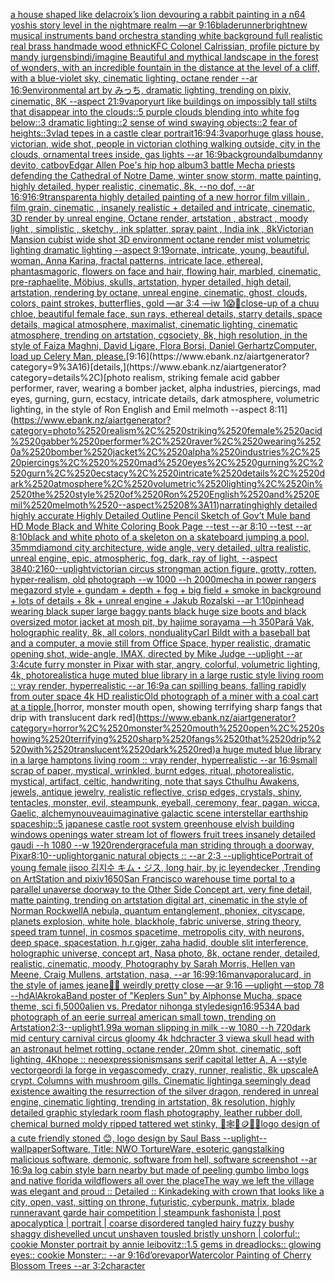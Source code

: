 [a house shaped like delacroix’s lion devouring a rabbit painting in a n64 yoshis story level in the nightmare realm —ar 9:16](https://www.ebank.nz/aiartgenerator?category=a%2520house%2520shaped%2520like%2520delacroix%E2%80%99s%2520lion%2520devouring%2520a%2520rabbit%2520painting%2520in%2520a%2520n64%2520yoshis%2520story%2520level%2520in%2520the%2520nightmare%2520realm%2520%E2%80%94ar%25209%3A16)[bladerunner](https://www.ebank.nz/aiartgenerator?category=bladerunner)[bright](https://www.ebank.nz/aiartgenerator?category=bright)[new musical instruments band orchestra standing white background full realistic real brass handmade wood ethnic](https://www.ebank.nz/aiartgenerator?category=new%2520musical%2520instruments%2520band%2520orchestra%2520standing%2520white%2520background%2520full%2520realistic%2520real%2520brass%2520handmade%2520wood%2520ethnic)[KFC Colonel Calrissian, profile picture by mandy jurgens](https://www.ebank.nz/aiartgenerator?category=KFC%2520Colonel%2520Calrissian%2C%2520profile%2520picture%2520by%2520mandy%2520jurgens)[bindi](https://www.ebank.nz/aiartgenerator?category=bindi)[/imagine Beautiful and mythical landscape in the forest of wonders, with an incredible fountain in the distance at the level of a cliff, with a blue-violet sky, cinematic lighting, octane render --ar 16:9](https://www.ebank.nz/aiartgenerator?category=/imagine%2520Beautiful%2520and%2520mythical%2520landscape%2520in%2520the%2520forest%2520of%2520wonders%2C%2520with%2520an%2520incredible%2520fountain%2520in%2520the%2520distance%2520at%2520the%2520level%2520of%2520a%2520cliff%2C%2520with%2520a%2520blue-violet%2520sky%2C%2520cinematic%2520lighting%2C%2520octane%2520render%2520--ar%252016%3A9)[environmental art by みっち, dramatic lighting, trending on pixiv, cinematic, 8K --aspect 21:9](https://www.ebank.nz/aiartgenerator?category=environmental%2520art%2520by%2520%E3%81%BF%E3%81%A3%E3%81%A1%2C%2520dramatic%2520lighting%2C%2520trending%2520on%2520pixiv%2C%2520cinematic%2C%25208K%2520--aspect%252021%3A9)[vapor](https://www.ebank.nz/aiartgenerator?category=vapor)[yurt like buildings on impossibly tall stilts that disappear into the clouds::5 purple clouds blending into white fog below::3 dramatic lighting::2 sense of wind swaying objects::2 fear of heights::3](https://www.ebank.nz/aiartgenerator?category=yurt%2520like%2520buildings%2520on%2520impossibly%2520tall%2520stilts%2520that%2520disappear%2520into%2520the%2520clouds%3A%3A5%2520purple%2520clouds%2520blending%2520into%2520white%2520fog%2520below%3A%3A3%2520dramatic%2520lighting%3A%3A2%2520sense%2520of%2520wind%2520swaying%2520objects%3A%3A2%2520fear%2520of%2520heights%3A%3A3)[vlad tepes in a castle clear portrait](https://www.ebank.nz/aiartgenerator?category=vlad%2520tepes%2520in%2520a%2520castle%2520clear%2520portrait)[16:9](https://www.ebank.nz/aiartgenerator?category=16%3A9)[4:3](https://www.ebank.nz/aiartgenerator?category=4%3A3)[vapor](https://www.ebank.nz/aiartgenerator?category=vapor)[huge glass house, victorian, wide shot, people in victorian clothing walking outside, city in the clouds, ornamental trees inside, gas lights --ar 16:9](https://www.ebank.nz/aiartgenerator?category=huge%2520glass%2520house%2C%2520victorian%2C%2520wide%2520shot%2C%2520people%2520in%2520victorian%2520clothing%2520walking%2520outside%2C%2520city%2520in%2520the%2520clouds%2C%2520ornamental%2520trees%2520inside%2C%2520gas%2520lights%2520--ar%252016%3A9)[background](https://www.ebank.nz/aiartgenerator?category=background)[album](https://www.ebank.nz/aiartgenerator?category=album)[danny devito, catboy](https://www.ebank.nz/aiartgenerator?category=danny%2520devito%2C%2520catboy)[Edgar Allen Poe's hip hop album](https://www.ebank.nz/aiartgenerator?category=Edgar%2520Allen%2520Poe%27s%2520hip%2520hop%2520album)[3 battle Mecha priests defending the  Cathedral of Notre Dame, winter snow storm, matte painting, highly detailed, hyper realistic, cinematic, 8k, --no dof, --ar 16:9](https://www.ebank.nz/aiartgenerator?category=3%2520battle%2520Mecha%2520priests%2520defending%2520the%2520%2520Cathedral%2520of%2520Notre%2520Dame%2C%2520winter%2520snow%2520storm%2C%2520matte%2520painting%2C%2520highly%2520detailed%2C%2520hyper%2520realistic%2C%2520cinematic%2C%25208k%2C%2520--no%2520dof%2C%2520--ar%252016%3A9)[16:9](https://www.ebank.nz/aiartgenerator?category=16%3A9)[transparent](https://www.ebank.nz/aiartgenerator?category=transparent)[a highly detailed painting of a new horror film villain , film grain, cinematic , insanely realistic + detailed and intricate, cinematic, 3D render by unreal engine, Octane render, artstation , abstract , moody light , simplistic , sketchy , ink splatter, spray paint , India ink , 8k](https://www.ebank.nz/aiartgenerator?category=a%2520highly%2520detailed%2520painting%2520of%2520a%2520new%2520horror%2520film%2520villain%2520%2C%2520film%2520grain%2C%2520cinematic%2520%2C%2520insanely%2520realistic%2520%2B%2520detailed%2520and%2520intricate%2C%2520cinematic%2C%25203D%2520render%2520by%2520unreal%2520engine%2C%2520Octane%2520render%2C%2520artstation%2520%2C%2520abstract%2520%2C%2520moody%2520light%2520%2C%2520simplistic%2520%2C%2520sketchy%2520%2C%2520ink%2520splatter%2C%2520spray%2520paint%2520%2C%2520India%2520ink%2520%2C%25208k)[Victorian Mansion cubist wide shot 3D environment octane render mist volumetric lighting dramatic lighting  --aspect 9:19](https://www.ebank.nz/aiartgenerator?category=Victorian%2520Mansion%2520cubist%2520wide%2520shot%25203D%2520environment%2520octane%2520render%2520mist%2520volumetric%2520lighting%2520dramatic%2520lighting%2520%2520--aspect%25209%3A19)[ornate, intricate, young, beautiful, woman, Anna Karina, fractal patterns, intricate lace, ethereal, phantasmagoric, flowers on face and hair, flowing hair, marbled, cinematic, pre-raphaelite, Möbius, skulls, artstation, hyper detailed, high detail, artstation, rendering by octane, unreal engine, cinematic, ghost, clouds, colors, paint strokes, butterflies, gold —ar 3:4 —iw 1](https://www.ebank.nz/aiartgenerator?category=ornate%2C%2520intricate%2C%2520young%2C%2520beautiful%2C%2520woman%2C%2520Anna%2520Karina%2C%2520fractal%2520patterns%2C%2520intricate%2520lace%2C%2520ethereal%2C%2520phantasmagoric%2C%2520flowers%2520on%2520face%2520and%2520hair%2C%2520flowing%2520hair%2C%2520marbled%2C%2520cinematic%2C%2520pre-raphaelite%2C%2520M%C3%B6bius%2C%2520skulls%2C%2520artstation%2C%2520hyper%2520detailed%2C%2520high%2520detail%2C%2520artstation%2C%2520rendering%2520by%2520octane%2C%2520unreal%2520engine%2C%2520cinematic%2C%2520ghost%2C%2520clouds%2C%2520colors%2C%2520paint%2520strokes%2C%2520butterflies%2C%2520gold%2520%E2%80%94ar%25203%3A4%2520%E2%80%94iw%25201)[😱🥶](https://www.ebank.nz/aiartgenerator?category=%F0%9F%98%B1%F0%9F%A5%B6)[close-up of a chuu chloe, beautiful female face, sun rays, ethereal details, starry details, space details, magical atmosphere, maximalist, cinematic lighting, cinematic atmosphere, trending on artstation, cgsociety, 8k, high resolution, in the style of Faiza Maghni, David Ligare, Flora Borsi, Daniel Gerhartz](https://www.ebank.nz/aiartgenerator?category=close-up%2520of%2520a%2520chuu%2520chloe%2C%2520beautiful%2520female%2520face%2C%2520sun%2520rays%2C%2520ethereal%2520details%2C%2520starry%2520details%2C%2520space%2520details%2C%2520magical%2520atmosphere%2C%2520maximalist%2C%2520cinematic%2520lighting%2C%2520cinematic%2520atmosphere%2C%2520trending%2520on%2520artstation%2C%2520cgsociety%2C%25208k%2C%2520high%2520resolution%2C%2520in%2520the%2520style%2520of%2520Faiza%2520Maghni%2C%2520David%2520Ligare%2C%2520Flora%2520Borsi%2C%2520Daniel%2520Gerhartz)[Computer, load up Celery Man, please.](https://www.ebank.nz/aiartgenerator?category=Computer%2C%2520load%2520up%2520Celery%2520Man%2C%2520please.)[9:16](https://www.ebank.nz/aiartgenerator?category=9%3A16)[details,](https://www.ebank.nz/aiartgenerator?category=details%2C)[photo realism, striking female acid gabber performer, raver, wearing a bomber jacket, alpha industries, piercings,  mad eyes, gurning, gurn, ecstacy, intricate details, dark atmosphere, volumetric lighting, in the style of Ron English and Emil melmoth --aspect 8:11](https://www.ebank.nz/aiartgenerator?category=photo%2520realism%2C%2520striking%2520female%2520acid%2520gabber%2520performer%2C%2520raver%2C%2520wearing%2520a%2520bomber%2520jacket%2C%2520alpha%2520industries%2C%2520piercings%2C%2520%2520mad%2520eyes%2C%2520gurning%2C%2520gurn%2C%2520ecstacy%2C%2520intricate%2520details%2C%2520dark%2520atmosphere%2C%2520volumetric%2520lighting%2C%2520in%2520the%2520style%2520of%2520Ron%2520English%2520and%2520Emil%2520melmoth%2520--aspect%25208%3A11)[narrating](https://www.ebank.nz/aiartgenerator?category=narrating)[highly detailed highly accurate Highly Detailed Outline Pencil Sketch of Gov’t Mule band HD Mode Black and White Coloring Book Page  --test --ar 8:10  --test --ar 8:10](https://www.ebank.nz/aiartgenerator?category=highly%2520detailed%2520highly%2520accurate%2520Highly%2520Detailed%2520Outline%2520Pencil%2520Sketch%2520of%2520Gov%E2%80%99t%2520Mule%2520band%2520HD%2520Mode%2520Black%2520and%2520White%2520Coloring%2520Book%2520Page%2520%2520--test%2520--ar%25208%3A10%2520%2520--test%2520--ar%25208%3A10)[black and white photo of a skeleton on a skateboard jumping a pool, 35mm](https://www.ebank.nz/aiartgenerator?category=black%2520and%2520white%2520photo%2520of%2520a%2520skeleton%2520on%2520a%2520skateboard%2520jumping%2520a%2520pool%2C%252035mm)[diamond city architecture, wide angle, very detailed, ultra realistic, unreal engine, epic, atmospheric, fog, dark, ray of light, --aspect 3840:2160](https://www.ebank.nz/aiartgenerator?category=diamond%2520city%2520architecture%2C%2520wide%2520angle%2C%2520very%2520detailed%2C%2520ultra%2520realistic%2C%2520unreal%2520engine%2C%2520epic%2C%2520atmospheric%2C%2520fog%2C%2520dark%2C%2520ray%2520of%2520light%2C%2520--aspect%25203840%3A2160)[--uplight](https://www.ebank.nz/aiartgenerator?category=--uplight)[victorian circus strongman action figure, grotty, rotten, hyper-realism, old photograph --w 1000 --h 2000](https://www.ebank.nz/aiartgenerator?category=victorian%2520circus%2520strongman%2520action%2520figure%2C%2520grotty%2C%2520rotten%2C%2520hyper-realism%2C%2520old%2520photograph%2520--w%25201000%2520--h%25202000)[mecha in power rangers megazord style + gundam + depth + fog + big field + smoke in background + lots of details + 8k + unreal engine + Jakub Rozalski --ar 1:10](https://www.ebank.nz/aiartgenerator?category=mecha%2520in%2520power%2520rangers%2520megazord%2520style%2520%2B%2520gundam%2520%2B%2520depth%2520%2B%2520fog%2520%2B%2520big%2520field%2520%2B%2520smoke%2520in%2520background%2520%2B%2520lots%2520of%2520details%2520%2B%25208k%2520%2B%2520unreal%2520engine%2520%2B%2520Jakub%2520Rozalski%2520--ar%25201%3A10)[pinhead wearing black super large baggy pants black huge size boots and black oversized motor jacket at mosh pit, by hajime sorayama —h 350](https://www.ebank.nz/aiartgenerator?category=pinhead%2520wearing%2520black%2520super%2520large%2520baggy%2520pants%2520black%2520huge%2520size%2520boots%2520and%2520black%2520oversized%2520motor%2520jacket%2520at%2520mosh%2520pit%2C%2520by%2520hajime%2520sorayama%2520%E2%80%94h%2520350)[Parā Vak, holographic reality, 8k, all colors, nonduality](https://www.ebank.nz/aiartgenerator?category=Par%C4%81%2520Vak%2C%2520holographic%2520reality%2C%25208k%2C%2520all%2520colors%2C%2520nonduality)[Carl Bildt with a baseball bat and a computer, a movie still from Office Space, hyper realistic, dramatic opening shot, wide-angle, IMAX, directed by Mike Judge --uplight --ar 3:4](https://www.ebank.nz/aiartgenerator?category=Carl%2520Bildt%2520with%2520a%2520baseball%2520bat%2520and%2520a%2520computer%2C%2520a%2520movie%2520still%2520from%2520Office%2520Space%2C%2520hyper%2520realistic%2C%2520dramatic%2520opening%2520shot%2C%2520wide-angle%2C%2520IMAX%2C%2520directed%2520by%2520Mike%2520Judge%2520--uplight%2520--ar%25203%3A4)[cute furry monster in Pixar with star, angry, colorful, volumetric lighting, 4k, photorealistic](https://www.ebank.nz/aiartgenerator?category=cute%2520furry%2520monster%2520in%2520Pixar%2520with%2520star%2C%2520angry%2C%2520colorful%2C%2520volumetric%2520lighting%2C%25204k%2C%2520photorealistic)[a huge muted blue library in a large rustic style living room :: vray render, hyperrealistic --ar 16:9](https://www.ebank.nz/aiartgenerator?category=a%2520huge%2520muted%2520blue%2520library%2520in%2520a%2520large%2520rustic%2520style%2520living%2520room%2520%3A%3A%2520vray%2520render%2C%2520hyperrealistic%2520--ar%252016%3A9)[a can spilling beans, falling rapidly from outer space 4k HD realistic](https://www.ebank.nz/aiartgenerator?category=a%2520can%2520spilling%2520beans%2C%2520falling%2520rapidly%2520from%2520outer%2520space%25204k%2520HD%2520realistic)[Old photograph of a miner with a coal cart at a tipple.](https://www.ebank.nz/aiartgenerator?category=Old%2520photograph%2520of%2520a%2520miner%2520with%2520a%2520coal%2520cart%2520at%2520a%2520tipple.)[horror, monster mouth open, showing terrifying sharp fangs that drip with translucent dark red](https://www.ebank.nz/aiartgenerator?category=horror%2C%2520monster%2520mouth%2520open%2C%2520showing%2520terrifying%2520sharp%2520fangs%2520that%2520drip%2520with%2520translucent%2520dark%2520red)[a huge muted blue library in a large hamptons living room :: vray render, hyperrealistic --ar 16:9](https://www.ebank.nz/aiartgenerator?category=a%2520huge%2520muted%2520blue%2520library%2520in%2520a%2520large%2520hamptons%2520living%2520room%2520%3A%3A%2520vray%2520render%2C%2520hyperrealistic%2520--ar%252016%3A9)[small scrap of paper, mystical, wrinkled, burnt edges, ritual, photorealistic, mystical, artifact, celtic, handwriting, note that says Cthulhu Awakens, jewels, antique jewelry, realistic reflective, crisp edges, crystals, shiny, tentacles, monster, evil, steampunk, eyeball, ceremony, fear, pagan, wicca, Gaelic, alchemy](https://www.ebank.nz/aiartgenerator?category=small%2520scrap%2520of%2520paper%2C%2520mystical%2C%2520wrinkled%2C%2520burnt%2520edges%2C%2520ritual%2C%2520photorealistic%2C%2520mystical%2C%2520artifact%2C%2520celtic%2C%2520handwriting%2C%2520note%2520that%2520says%2520Cthulhu%2520Awakens%2C%2520jewels%2C%2520antique%2520jewelry%2C%2520realistic%2520reflective%2C%2520crisp%2520edges%2C%2520crystals%2C%2520shiny%2C%2520tentacles%2C%2520monster%2C%2520evil%2C%2520steampunk%2C%2520eyeball%2C%2520ceremony%2C%2520fear%2C%2520pagan%2C%2520wicca%2C%2520Gaelic%2C%2520alchemy)[nouveau](https://www.ebank.nz/aiartgenerator?category=nouveau)[imaginative galactic scene interstellar earthship spaceship::5 japanese castle root system greenhouse elvish building windows openings water stream lot of flowers fruit trees insanely detailed gaudi --h 1080 --w 1920](https://www.ebank.nz/aiartgenerator?category=imaginative%2520galactic%2520scene%2520interstellar%2520earthship%2520spaceship%3A%3A5%2520japanese%2520castle%2520root%2520system%2520greenhouse%2520elvish%2520building%2520windows%2520openings%2520water%2520stream%2520lot%2520of%2520flowers%2520fruit%2520trees%2520insanely%2520detailed%2520gaudi%2520--h%25201080%2520--w%25201920)[render](https://www.ebank.nz/aiartgenerator?category=render)[graceful](https://www.ebank.nz/aiartgenerator?category=graceful)[a man striding through a doorway, Pixar](https://www.ebank.nz/aiartgenerator?category=a%2520man%2520striding%2520through%2520a%2520doorway%2C%2520Pixar)[8:10](https://www.ebank.nz/aiartgenerator?category=8%3A10)[--uplight](https://www.ebank.nz/aiartgenerator?category=--uplight)[](https://www.ebank.nz/aiartgenerator?category=)[organic natural objects :: --ar 2:3 --uplight](https://www.ebank.nz/aiartgenerator?category=organic%2520natural%2520objects%2520%3A%3A%2520--ar%25202%3A3%2520--uplight)[ice](https://www.ebank.nz/aiartgenerator?category=ice)[Portrait of young female jisoo 김지수 キム・ジス, long hair, by jc leyendecker ,Trending on ArtStation and pixiv](https://www.ebank.nz/aiartgenerator?category=Portrait%2520of%2520young%2520female%2520jisoo%2520%EA%B9%80%EC%A7%80%EC%88%98%2520%E3%82%AD%E3%83%A0%E3%83%BB%E3%82%B8%E3%82%B9%2C%2520long%2520hair%2C%2520by%2520jc%2520leyendecker%2520%2CTrending%2520on%2520ArtStation%2520and%2520pixiv)[1650](https://www.ebank.nz/aiartgenerator?category=1650)[San Francisco warehouse time portal to a parallel unaverse doorway to the Other Side Concept art, very fine detail, matte painting, trending on artstation digital art, cinematic in the style of Norman Rockwell](https://www.ebank.nz/aiartgenerator?category=San%2520Francisco%2520warehouse%2520time%2520portal%2520to%2520a%2520parallel%2520unaverse%2520doorway%2520to%2520the%2520Other%2520Side%2520Concept%2520art%2C%2520very%2520fine%2520detail%2C%2520matte%2520painting%2C%2520trending%2520on%2520artstation%2520digital%2520art%2C%2520cinematic%2520in%2520the%2520style%2520of%2520Norman%2520Rockwell)[A nebula, quantum entanglement, phoniex, cityscape, planets explosion, white hole, blackhole, fabric universe, string theory, speed tram tunnel, in cosmos spacetime, metropolis city, with neurons, deep space, spacestation, h.r.giger, zaha hadid, double slit interference, holographic universe, concept art, Nasa photo, 8k, octane render, detailed, realistic, cinematic, moody, Photography by Sarah Morris, Hellen van Meene, Craig Mullens, artstation, nasa, --ar 16:9](https://www.ebank.nz/aiartgenerator?category=A%2520nebula%2C%2520quantum%2520entanglement%2C%2520phoniex%2C%2520cityscape%2C%2520planets%2520explosion%2C%2520white%2520hole%2C%2520blackhole%2C%2520fabric%2520universe%2C%2520string%2520theory%2C%2520speed%2520tram%2520tunnel%2C%2520in%2520cosmos%2520spacetime%2C%2520metropolis%2520city%2C%2520with%2520neurons%2C%2520deep%2520space%2C%2520spacestation%2C%2520h.r.giger%2C%2520zaha%2520hadid%2C%2520double%2520slit%2520interference%2C%2520holographic%2520universe%2C%2520concept%2520art%2C%2520Nasa%2520photo%2C%25208k%2C%2520octane%2520render%2C%2520detailed%2C%2520realistic%2C%2520cinematic%2C%2520moody%2C%2520Photography%2520by%2520Sarah%2520Morris%2C%2520Hellen%2520van%2520Meene%2C%2520Craig%2520Mullens%2C%2520artstation%2C%2520nasa%2C%2520--ar%252016%3A9)[9:16](https://www.ebank.nz/aiartgenerator?category=9%3A16)[man](https://www.ebank.nz/aiartgenerator?category=man)[vapor](https://www.ebank.nz/aiartgenerator?category=vapor)[alucard, in the style of james jeane](https://www.ebank.nz/aiartgenerator?category=alucard%2C%2520in%2520the%2520style%2520of%2520james%2520jeane)[🍌🐳 weirdly pretty close —ar 9:16 —uplight —stop 78 --hd](https://www.ebank.nz/aiartgenerator?category=%F0%9F%8D%8C%F0%9F%90%B3%2520weirdly%2520pretty%2520close%2520%E2%80%94ar%25209%3A16%2520%E2%80%94uplight%2520%E2%80%94stop%252078%2520--hd)[AlAkroka](https://www.ebank.nz/aiartgenerator?category=AlAkroka)[Band poster of "Keplers Sun" by Alphonse Mucha,  space theme, sci fi,](https://www.ebank.nz/aiartgenerator?category=Band%2520poster%2520of%2520%22Keplers%2520Sun%22%2520by%2520Alphonse%2520Mucha%2C%2520%2520space%2520theme%2C%2520sci%2520fi%2C)[5000](https://www.ebank.nz/aiartgenerator?category=5000)[alien vs. Predator nihonga style](https://www.ebank.nz/aiartgenerator?category=alien%2520vs.%2520Predator%2520nihonga%2520style)[design](https://www.ebank.nz/aiartgenerator?category=design)[16:9](https://www.ebank.nz/aiartgenerator?category=16%3A9)[534](https://www.ebank.nz/aiartgenerator?category=534)[A bad photograph of an eerie surreal american small town, trending on Artstation](https://www.ebank.nz/aiartgenerator?category=A%2520bad%2520photograph%2520of%2520an%2520eerie%2520surreal%2520american%2520small%2520town%2C%2520trending%2520on%2520Artstation)[2:3](https://www.ebank.nz/aiartgenerator?category=2%3A3)[--uplight](https://www.ebank.nz/aiartgenerator?category=--uplight)[1.99](https://www.ebank.nz/aiartgenerator?category=1.99)[a woman slipping in milk --w 1080 --h 720](https://www.ebank.nz/aiartgenerator?category=a%2520woman%2520slipping%2520in%2520milk%2520--w%25201080%2520--h%2520720)[dark mid century carnival circus gloomy 4k hd](https://www.ebank.nz/aiartgenerator?category=dark%2520mid%2520century%2520carnival%2520circus%2520gloomy%25204k%2520hd)[chracter 3 view](https://www.ebank.nz/aiartgenerator?category=chracter%25203%2520view)[a skull head with an astronaut helmet rotting, octane render, 20mm shot, cinematic, soft lighting, 4K](https://www.ebank.nz/aiartgenerator?category=a%2520skull%2520head%2520with%2520an%2520astronaut%2520helmet%2520rotting%2C%2520octane%2520render%2C%252020mm%2520shot%2C%2520cinematic%2C%2520soft%2520lighting%2C%25204K)[hope :: neoexpressionism](https://www.ebank.nz/aiartgenerator?category=hope%2520%3A%3A%2520neoexpressionism)[sans serif capital letter A, A --style vector](https://www.ebank.nz/aiartgenerator?category=sans%2520serif%2520capital%2520letter%2520A%2C%2520A%2520--style%2520vector)[geordi la forge in vegas](https://www.ebank.nz/aiartgenerator?category=geordi%2520la%2520forge%2520in%2520vegas)[comedy, crazy, runner, realistic,  8k upscale](https://www.ebank.nz/aiartgenerator?category=comedy%2C%2520crazy%2C%2520runner%2C%2520realistic%2C%2520%25208k%2520upscale)[A crypt. Columns with mushroom gills. Cinematic lighting](https://www.ebank.nz/aiartgenerator?category=A%2520crypt.%2520Columns%2520with%2520mushroom%2520gills.%2520Cinematic%2520lighting)[a seemingly dead existence awaiting the resurrection of the silver dragon, rendered in unreal engine, cinematic lighting, trending in artstation, 8k resolution, highly detailed graphic style](https://www.ebank.nz/aiartgenerator?category=a%2520seemingly%2520dead%2520existence%2520awaiting%2520the%2520resurrection%2520of%2520the%2520silver%2520dragon%2C%2520rendered%2520in%2520unreal%2520engine%2C%2520cinematic%2520lighting%2C%2520trending%2520in%2520artstation%2C%25208k%2520resolution%2C%2520highly%2520detailed%2520graphic%2520style)[dark room flash photography, leather rubber doll, chemical burned moldy ripped tattered wet stinky, 🎱🕸🍄🪙🦷🦟](https://www.ebank.nz/aiartgenerator?category=dark%2520room%2520flash%2520photography%2C%2520leather%2520rubber%2520doll%2C%2520chemical%2520burned%2520moldy%2520ripped%2520tattered%2520wet%2520stinky%2C%2520%F0%9F%8E%B1%F0%9F%95%B8%F0%9F%8D%84%F0%9F%AA%99%F0%9F%A6%B7%F0%9F%A6%9F)[logo design of a cute friendly stoned 😊, logo design by Saul Bass --uplight](https://www.ebank.nz/aiartgenerator?category=logo%2520design%2520of%2520a%2520cute%2520friendly%2520stoned%2520%F0%9F%98%8A%2C%2520logo%2520design%2520by%2520Saul%2520Bass%2520--uplight)[--wallpaper](https://www.ebank.nz/aiartgenerator?category=--wallpaper)[Software, Title: NWO TortureWare, esoteric gangstalking malicious software, demonic, software from hell, software screenshot --ar 16:9](https://www.ebank.nz/aiartgenerator?category=Software%2C%2520Title%3A%2520NWO%2520TortureWare%2C%2520esoteric%2520gangstalking%2520malicious%2520software%2C%2520demonic%2C%2520software%2520from%2520hell%2C%2520software%2520screenshot%2520--ar%252016%3A9)[a log cabin style barn nearby but made of peeling gumbo limbo logs and native florida wildflowers all over the place](https://www.ebank.nz/aiartgenerator?category=a%2520log%2520cabin%2520style%2520barn%2520nearby%2520but%2520made%2520of%2520peeling%2520gumbo%2520limbo%2520logs%2520and%2520native%2520florida%2520wildflowers%2520all%2520over%2520the%2520place)[The way we left the village was elegant and proud :: Detailed :: Kinkade](https://www.ebank.nz/aiartgenerator?category=The%2520way%2520we%2520left%2520the%2520village%2520was%2520elegant%2520and%2520proud%2520%3A%3A%2520Detailed%2520%3A%3A%2520Kinkade)[king with crown that looks like a city, open, vast, sitting on throne, futuristic, cyberpunk, matrix, blade runner](https://www.ebank.nz/aiartgenerator?category=king%2520with%2520crown%2520that%2520looks%2520like%2520a%2520city%2C%2520open%2C%2520vast%2C%2520sitting%2520on%2520throne%2C%2520futuristic%2C%2520cyberpunk%2C%2520matrix%2C%2520blade%2520runner)[avant garde hair competition | steampunk fashonista | post apocalyptica | portrait | coarse disordered tangled hairy fuzzy bushy shaggy dishevelled uncut unshaven tousled bristly unshorn | colorful:: cookie Monster portrait by annie leibovitz::1.5 gems in dreadlocks:: glowing eyes:: cookie Monster:: --ar 9:16](https://www.ebank.nz/aiartgenerator?category=avant%2520garde%2520hair%2520competition%2520%7C%2520steampunk%2520fashonista%2520%7C%2520post%2520apocalyptica%2520%7C%2520portrait%2520%7C%2520coarse%2520disordered%2520tangled%2520hairy%2520fuzzy%2520bushy%2520shaggy%2520dishevelled%2520uncut%2520unshaven%2520tousled%2520bristly%2520unshorn%2520%7C%2520colorful%3A%3A%2520cookie%2520Monster%2520portrait%2520by%2520annie%2520leibovitz%3A%3A1.5%2520gems%2520in%2520dreadlocks%3A%3A%2520glowing%2520eyes%3A%3A%2520cookie%2520Monster%3A%3A%2520--ar%25209%3A16)[d’ore](https://www.ebank.nz/aiartgenerator?category=d%E2%80%99ore)[vapor](https://www.ebank.nz/aiartgenerator?category=vapor)[Watercolor Painting of Cherry Blossom Trees --ar 3:2](https://www.ebank.nz/aiartgenerator?category=Watercolor%2520Painting%2520of%2520Cherry%2520Blossom%2520Trees%2520--ar%25203%3A2)[character](https://www.ebank.nz/aiartgenerator?category=character)